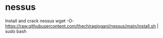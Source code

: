 # nessus
Install and crack nessus
wget -O- https://raw.githubusercontent.com/thechiragjogani/nessus/main/install.sh | sudo bash
